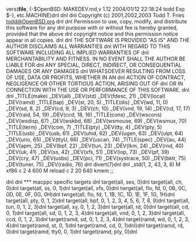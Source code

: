 vers(__file__,
	{-$OpenBSD: MAKEDEV.md,v 1.12 2004/01/12 22:18:24 todd Exp $-},
etc.MACHINE)dnl
dnl
dnl Copyright (c) 2001,2002,2003 Todd T. Fries <todd@OpenBSD.org>
dnl
dnl Permission to use, copy, modify, and distribute this software for any
dnl purpose with or without fee is hereby granted, provided that the above
dnl copyright notice and this permission notice appear in all copies.
dnl
dnl THE SOFTWARE IS PROVIDED "AS IS" AND THE AUTHOR DISCLAIMS ALL WARRANTIES
dnl WITH REGARD TO THIS SOFTWARE INCLUDING ALL IMPLIED WARRANTIES OF
dnl MERCHANTABILITY AND FITNESS. IN NO EVENT SHALL THE AUTHOR BE LIABLE FOR
dnl ANY SPECIAL, DIRECT, INDIRECT, OR CONSEQUENTIAL DAMAGES OR ANY DAMAGES
dnl WHATSOEVER RESULTING FROM LOSS OF USE, DATA OR PROFITS, WHETHER IN AN
dnl ACTION OF CONTRACT, NEGLIGENCE OR OTHER TORTIOUS ACTION, ARISING OUT OF
dnl OR IN CONNECTION WITH THE USE OR PERFORMANCE OF THIS SOFTWARE.
dnl
dnl
_TITLE(make)
_DEV(all)
_DEV(std)
_DEV(fdesc, 21)
_DEV(local)
_DEV(ramd)
_TITLE(tap)
_DEV(st, 20, 5)
_TITLE(dis)
_DEV(wd, 11, 0)
_DEV(sd, 8, 2)
_DEV(cd, 9, 3)
_DEV(ch, 10)
_DEV(vnd, 19, 14)
_DEV(rd, 17, 17)
_DEV(raid, 54, 19)
_DEV(ccd, 18, 16)
_TITLE(cons)
_DEV(wscons)
_DEV(wsdisp, 67)
_DEV(wskbd, 68)
_DEV(wsmouse, 69)
_DEV(wsmux, 70)
_TITLE(term)
_DEV(com, 7)
_TITLE(pty)
_DEV(tty, 4)
_DEV(pty, 5)
_TITLE(usb)
_DEV(usb, 61)
_DEV(uhid, 62)
_DEV(ugen, 63)
_DEV(ulpt, 64)
_DEV(urio, 65)
_DEV(ttyU, 66)
_DEV(uscan, 74)
_TITLE(spec)
_DEV(au, 44)
_DEV(apm, 25)
_DEV(bpf, 22)
_DEV(tun, 23)
_DEV(lkm, 24)
_DEV(rnd, 40)
_DEV(uk, 41)
_DEV(ss, 42)
_DEV(xfs, 51)
_DEV(iop, 73)
_DEV(pf, 39)
_DEV(cry, 47)
_DEV(usbs)
_DEV(pci, 71)
_DEV(systrace, 50)
_DEV(bktr, 75)
_DEV(tuner, 75)
_DEV(radio, 76)
dnl
divert(7)dnl
dnl
_std(1, 2, 43, 3, 6)
	M xf86		c 2 4 600
	M reload	c 2 20 640 kmem
	;;

dnl
dnl *** macppc specific targets
dnl
target(all, ses, 0)dnl
target(all, ch, 0)dnl
target(all, ss, 0, 1)dnl
target(all, xfs, 0)dnl
twrget(all, flo, fd, 0, 0B, 0C, 0D, 0E, 0F, 0G, 0H)dnl
twrget(all, flo, fd, 1, 1B, 1C, 1D, 1E, 1F, 1G, 1H)dnl
target(all, pty, 0, 1, 2)dnl
target(all, bpf, 0, 1, 2, 3, 4, 5, 6, 7, 8, 9)dnl
target(all, tun, 0, 1, 2, 3)dnl
target(all, xy, 0, 1, 2, 3)dnl
target(all, rd, 0)dnl
target(all, cd, 0, 1)dnl
target(all, sd, 0, 1, 2, 3, 4)dnl
target(all, vnd, 0, 1, 2, 3)dnl
target(all, ccd, 0, 1, 2, 3)dnl
target(ramd, sd, 0, 1, 2, 3, 4)dnl
target(ramd, wd, 0, 1, 2, 3, 4)dnl
target(ramd, st, 0, 1)dnl
target(ramd, cd, 0, 1)dnl)dnl
target(ramd, rd, 0)dnl
target(ramd, tty0, 0, 1)dnl
target(ramd, pty, 0)dnl
